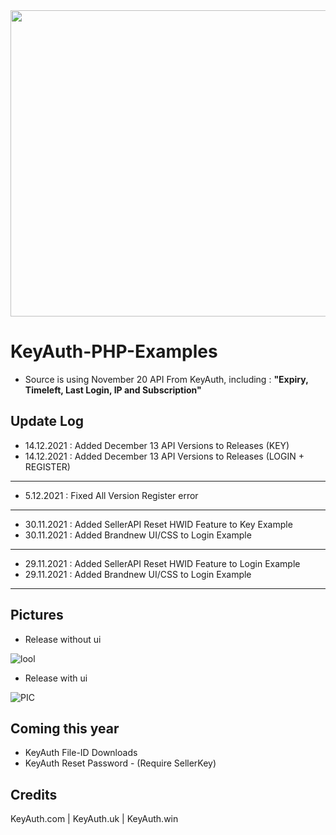 <img src="https://github.com/mazk5145/imgs/blob/main/keyauthphpexamples.jpg?raw=true" alt="" data-canonical-src="https://github.com/mazk5145/imgs/blob/main/keyauthphpexamples.jpg?raw=trueg" width="1280" height="490" />

# KeyAuth-PHP-Examples
- Source is using November 20 API From KeyAuth, including : **"Expiry, Timeleft, Last Login, IP and Subscription"**

## **Update Log**
- 14.12.2021 : Added December 13 API Versions to Releases (KEY)
- 14.12.2021 : Added December 13 API Versions to Releases (LOGIN + REGISTER)
---------------------------------------------------------------------
- 5.12.2021 : Fixed All Version Register error
---------------------------------------------------------------------
- 30.11.2021 : Added SellerAPI Reset HWID Feature to Key Example
- 30.11.2021 : Added Brandnew UI/CSS to Login Example
---------------------------------------------------------------------
- 29.11.2021 : Added SellerAPI Reset HWID Feature to Login Example
- 29.11.2021 : Added Brandnew UI/CSS to Login Example
---------------------------------------------------------------------

## **Pictures**
- Release without ui

![lool](https://i.imgur.com/qisbeoj.png)

- Release with ui

![PIC](https://cdn.discordapp.com/attachments/914570300052631562/915007719918952458/unknown.png)

## **Coming this year**
- KeyAuth File-ID Downloads 
- KeyAuth Reset Password - (Require SellerKey) 

## **Credits**
KeyAuth.com | KeyAuth.uk | KeyAuth.win
